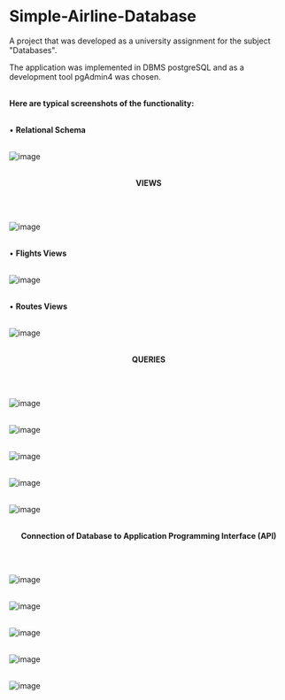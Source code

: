 # Simple-Airline-Database

A project that was developed as a university assignment for the subject "Databases".

The application was implemented in DBMS postgreSQL and as a development tool pgAdmin4 was chosen. </br> </br>

<b>Here are typical screenshots of the functionality:</b> </br> </br>

• <b>Relational Schema</b> </br> </br>

![image](https://github.com/user-attachments/assets/83a266aa-350c-4d7c-b192-09acb17d7dfc) </br> </br>

<p align="center"><b> VIEWS  </b></p> </br> </br>

![image](https://github.com/user-attachments/assets/5483eb15-9aa0-461f-b079-38a92728d8c8) </br> </br>

• <b>Flights Views</b> </br> </br>

![image](https://github.com/user-attachments/assets/ddbaf639-bb8d-4408-a11f-914d9494abfb) </br> </br>

• <b>Routes Views</b> </br> </br>

![image](https://github.com/user-attachments/assets/2376aa8f-8b4a-41bb-820f-03099e088ab7)  </br> </br>

<p align="center"><b> QUERIES  </b></p> </br> </br>

![image](https://github.com/user-attachments/assets/3370d3d2-c2d3-42d6-92c6-8bfed0ba4509)  </br> </br>

![image](https://github.com/user-attachments/assets/a62d6852-604f-4b3f-bbc1-c7084206d48c)  </br> </br>

![image](https://github.com/user-attachments/assets/dc1184e0-a33f-41d9-8dd4-2cc734513659)  </br> </br>

![image](https://github.com/user-attachments/assets/240bf524-b24e-4da6-8c4e-5c692006719b)  </br> </br>

![image](https://github.com/user-attachments/assets/54010c7a-9466-4e1c-bb87-04e2798e0bc8)  </br> </br>

<p align="center"><b> Connection of Database to Application Programming Interface (API)  </b></p> </br> </br>

![image](https://github.com/user-attachments/assets/61fa6336-42f0-4bfb-a8df-e47086a45ed7)  </br> </br>

![image](https://github.com/user-attachments/assets/94440eb9-4a6e-454e-b318-4901f5b49d30)  </br> </br>

![image](https://github.com/user-attachments/assets/f61ee7a4-f611-4074-be2b-48643521abb0)  </br> </br>

![image](https://github.com/user-attachments/assets/c4ae8819-f542-41c6-bb7f-ac13dbaa4837)  </br> </br>

![image](https://github.com/user-attachments/assets/8dfc229e-9de0-4a24-a780-0905a4b94093)
















